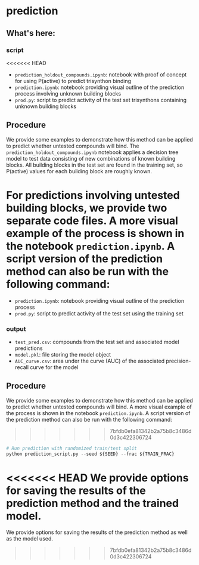 # prediction

## What's here:
### script
<<<<<<< HEAD
- `prediction_holdout_compounds.ipynb`: notebook with proof of concept for using P(active) to predict trisynthon binding
- `prediction.ipynb`: notebook providing visual outline of the prediction process involving unknown building blocks
- `prod.py`: script to predict activity of the test set trisynthons containing unknown building blocks

## Procedure
We provide some examples to demonstrate how this method can be applied to predict whether untested compounds will bind. The `prediction_holdout_compounds.ipynb` notebook applies a decision tree model to test data consisting of new combinations of known building blocks. All building blocks in the test set are found in the training set, so P(active) values for each building block are roughly known. 

For predictions involving untested building blocks, we provide two separate code files. A more visual example of the process is shown in the notebook `prediction.ipynb`. A script version of the prediction method can also be run with the following command: 
=======
- `prediction.ipynb`: notebook providing visual outline of the prediction process
- `prod.py`: script to predict activity of the test set using the training set

### output
- `test_pred.csv`: compounds from the test set and associated model predictions
- `model.pkl`: file storing the model object
- `AUC_curve.csv`: area under the curve (AUC) of the associated precision-recall curve for the model

## Procedure
We provide some examples to demonstrate how this method can be applied to predict whether untested compounds will bind. A more visual example of the process is shown in the notebook `prediction.ipynb`. A script version of the prediction method can also be run with the following command: 
>>>>>>> 7bfdb0efa81342b2a75b8c3486d0d3c422306724
```python
# Run prediction with randomized train/test split
python prediction_script.py --seed ${SEED} --frac ${TRAIN_FRAC}
```
<<<<<<< HEAD
We provide options for saving the results of the prediction method and the trained model. 
=======
We provide options for saving the results of the prediction method as well as the model used. 
>>>>>>> 7bfdb0efa81342b2a75b8c3486d0d3c422306724
